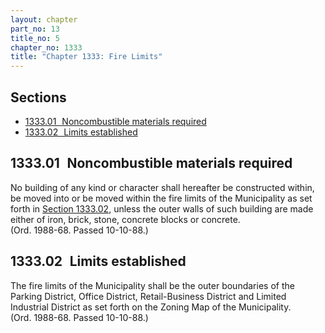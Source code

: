 ```yaml
---
layout: chapter
part_no: 13
title_no: 5
chapter_no: 1333
title: "Chapter 1333: Fire Limits"
---
```


## Sections

* [1333.01   Noncombustible materials required](#133301-noncombustible-materials-required)
* [1333.02   Limits established](#133302-limits-established)

## 1333.01   Noncombustible materials required

No building of any kind or character shall hereafter be constructed within, be
moved into or be moved within the fire limits of the Municipality as set forth
in [Section 1333.02][], unless the outer walls of such building are made either
of iron, brick, stone, concrete blocks or concrete.\
(Ord. 1988-68. Passed 10-10-88.)

## 1333.02   Limits established

The fire limits of the Municipality shall be the outer boundaries of the Parking
District, Office District, Retail-Business District and Limited Industrial
District as set forth on the Zoning Map of the Municipality.\
(Ord. 1988-68. Passed 10-10-88.)

[Section 1333.02]:</chapters/chapter-1333-fire-limits/#133302-limits-established>
